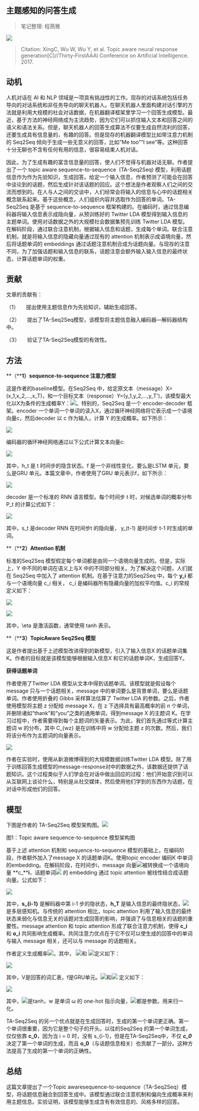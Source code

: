 
## 主题感知的问答生成

> 笔记整理: 程茜雅

![](img/主题感知的问答生成.md_1.png)

> Citation: XingC, Wu W, Wu Y, et al. Topic aware neural response generation[C]//Thirty-FirstAAAI Conference on Artificial Intelligence. 2017.


## **动机**

人机对话在 AI 和 NLP 领域是一项具有挑战性的工作。现存的对话系统包括任务导向的对话系统和非任务导向的聊天机器人。在聊天机器人里面构建对话引擎的方法就是利用大规模的社会对话数据，在机器翻译框架里学习一个回答生成模型。最近，基于方法的神经网络成为主流趋势，因为它们可以抓住输入文本和回答之间的语义和语法关系。但是，聊天机器人的回答生成算法不仅要生成自然流利的回答，还要生成具有信息量的，有趣的回答。但是现存的机器翻译模型比如带注意力机制的 Seq2Seq 倾向于生成一些无意义的回答，比如“Me too”“I see”等。这种回答十分无聊也不含有任何有用的信息，很容易结束人机对话。

因此，为了生成有趣的富含信息量的回答，使人们不觉得与机器对话无聊。作者提出了一个 topic aware sequence-to-sequence  (TA-Seq2Seq) 模型，利用话题信息作为作为先验知识，生成回答。给定一个输入信息，作者预测了可能会在回答中谈论到的话题，然后生成针对该话题的回应。这个想法是作者观察人们之间的交流而想到的。在人与人之间的交谈中，人们经常会将输入的信息与心中的话题相关概念联系起来。基于这些概念，人们组织内容并选取作为回答的单词。TA-Seq2Seq 是基于 sequence-to-sequence 框架构建的。在编码时，通过信息编码器将输入信息表示成隐向量，从预训练好的 Twitter LDA 模型得到输入信息的主题单词。使用对话数据之外的大规模社会数据集预先训练 Twitter LDA 模型。在解码阶段，通过联合注意机制，根据输入信息和话题，生成每个单词。联合注意机制，就是将输入信息的隐藏向量通过现有的 attention 机制表示成语境向量，然后将话题单词的 embeddings 通过话题注意机制合成为话题向量。与现存的注意不同，为了加强话题和输入信息的联系，话题注意会额外输入输入信息的最终状态，计算话题单词的权重。

## 

## **贡献**

文章的贡献有：

（1）     提出使用主题信息作为先验知识，辅助生成回答。

（2）     提出了TA-Seq2Seq模型，该模型将主题信息融入编码器—解码器结构中。

（3）     验证了TA-Seq2Seq模型的有效性。

## 

## **方法**

**（****1）sequence-to-sequence 注意力模型**

这是作者的baseline模型。在Seq2Seq 中，给定原文本（message）X=(x_1,x_2,…,x_T)，和一个目标文本（response）Y=(y_1,y_2,…,y_T')，该模型最大化以X为条件的生成概率Y：![](img/主题感知的问答生成.md_2.png)。特别的，Seq2Seq 是一个 encoder-decoder 框架。encoder 一个单词一个单词的读入X，通过循环神经网络将它表示成一个语境向量c，然后decoder 以 c 作为输入，计算 Y 的生成概率。如下所示：

![](img/主题感知的问答生成.md_3.png)

编码器的循环神经网络通过以下公式计算文本向量c:

![](img/主题感知的问答生成.md_4.png)

其中，h_t 是 t 时间步的隐含状态。f 是一个非线性变化，要么是LSTM 单元，要么是GRU 单元。本篇文章中，作者使用了GRU 单元表示f，如下所示：

![](img/主题感知的问答生成.md_5.png)

decoder 是一个标准的 RNN 语言模型。每个时间步 t 时，对候选单词的概率分布 P_t 的计算公式如下：

![](img/主题感知的问答生成.md_6.png)



其中，s_t 是decoder RNN 在时间步t 的隐向量， y_(t-1) 是时间步 t-1 时生成的单词。

**（****2）Attention 机制**

标准的Seq2Seq 模型假定每个单词都是由同一个语境向量生成的。但是，实际上，Y 中不同的单词在语义上与X 中的不同部分相关。为了解决这个问题，人们就在 Seq2Seq 中加入了 attention 机制。在基于注意力的Seq2Seq 中，每个 **y_i** 都与一个语境向量 c_i 相关， c_i 是编码器所有隐藏向量的加权平均值。c_i 的常规定义如下：

![](img/主题感知的问答生成.md_7.png)

![](img/主题感知的问答生成.md_8.png)

其中，\eta 是激活函数，通常使用 tanh 表示。

**（****3）TopicAware Seq2Seq 模型**

这是作者提出基于上述模型改进得到的新模型，引入了输入信息X 的话题单词集K。作者的目标就是该模型能够根据输入信息X 和它的话题单词K，生成回答Y。

**获得话题单词**

作者使用了Twitter LDA 模型从文本中得到话题单词。该模型就是假设每个message 只与一个话题相关，message 中的单词要么是背景单词，要么是话题单词。作者使用折叠的 Gibbs 采样算法估算了 Twitter LDA 的参数。之后，作者使用模型将主题 z 分配给 message X，在 z 下选择具有最高概率的前 n 个单词，并删除诸如“thank”和“you”之类的通用单词，得到message X 的主题词 K。在学习过程中，作者需要得到每个主题词的矢量表示。为此，我们首先通过等式计算主题词 w 的分布，其中 C_{wz} 是在训练中将 w 分配给主题 z 的次数。然后，我们将该分布作为主题词的向量表示。

![](img/主题感知的问答生成.md_9.png)

作者在实验时，使用从新浪微博得到的大规模数据训练Twitter LDA 模型。除了用于训练回答生成模型的message-response对中的数据之外，该数据还提供了话题知识。这个过程类似于人们学会在对话中做出回应的过程：他们开始意识到可以从互联网上谈论什么，特别是从社交媒体，然后使用他们学到的东西作为话题，在对话中形成他们的回答。

## **模型**

下图是作者的 TA-Seq2Seq 模型架构图。![](img/主题感知的问答生成.md_10.png)

图1：Topic aware sequence-to-sequence 模型架构图



基于上述 attention 机制和 sequence-to-sequence 模型的基础上，在编码阶段，作者额外加入了message X 的话题单词K。使用topic encoder 编码K 中单词的embedding。在解码阶段，在时间步i，message 向量![](img/主题感知的问答生成.md_11.png)被转换成一个语境向量 **c_****i**，话题单词![](img/主题感知的问答生成.md_12.png) 的 embedding 通过 topic attention 被线性结合成话题向量。公式如下：

![](img/主题感知的问答生成.md_13.png)

其中，**s_{i-1}** 是解码器中第 i-1 步的隐状态，**h_T** 是输入信息的最终隐状态，![](img/主题感知的问答生成.md_14.png)是多层感知机。与传统的 attention 相比，topic attention 利用了输入信息的最终状态来弱化与信息无关的话题对生成回答的影响，并强调了与信息相关的话题的重要性。message attention 和 topic attention 形成了联合注意力机制，使得 **c_i** 和 **o_i** 共同影响生成概率。共同注意力优点在于它不仅可以使生成的回答中的单词与输入 message 相关，还可以与 message 的话题相关。

作者定义生成概率![](img/主题感知的问答生成.md_15.jpeg)，其中， ![](img/主题感知的问答生成.md_16.png)和 ![](img/主题感知的问答生成.md_17.png)定义如下：

![](img/主题感知的问答生成.md_18.png)

其中，V是回答的词汇表，f是GRU单元。![](img/主题感知的问答生成.md_19.png)和![](img/主题感知的问答生成.md_20.png) 定义如下：

![](img/主题感知的问答生成.md_21.png)

其中，![](img/主题感知的问答生成.md_22.png)是tanh，w 是单词 ω 的 one-hot 指示向量，![](img/主题感知的问答生成.md_23.png)都是参数。用来归一化。

TA-Seq2Seq 的另一个优点就是在生成回答时，生成的第一个单词更正确。第一个单词很重要，因为它是整个句子的开头。以往的Seq2Seq 的第一个单词生成，仅仅依靠 **c_0**，因为当 i = 0 时，没有 s_{i-1}，但是在TA-Seq2Seq中，不仅 **<em>c_0** </em>决定了第一个单词的生成，而且 **o_0**（与话题信息相关）也贡献了一部分。这种方法提高了生成的第一个单词的正确性。


## **总结**

这篇文章提出了一个Topic awaresequence-to-sequence（TA-Seq2Seq）模型，将话题信息融合到回答生成中。该模型通过联合注意机制和偏向生成概率来利用主题信息。实验证明，该模型能够生成含有有效信息的、风格多样的回答。
